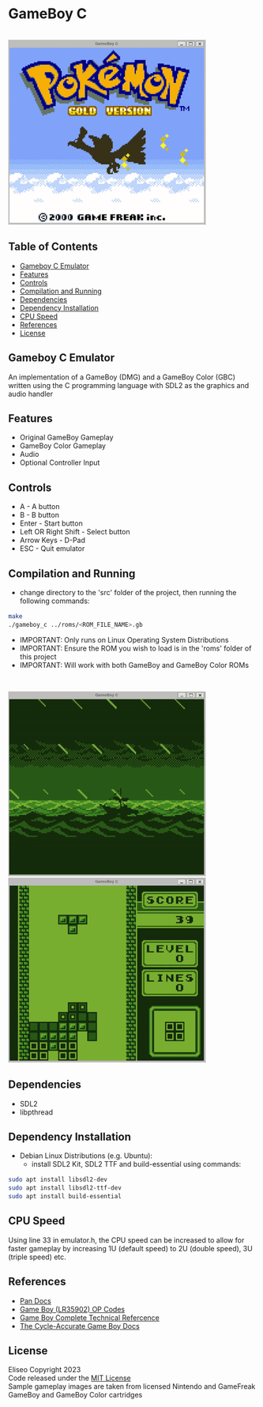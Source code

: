 # GameBoy C
&emsp; &emsp; &emsp; &emsp; &emsp; &emsp; &emsp; &emsp; &emsp; &emsp; &emsp;
![sample1](sample_gameplay/pokemon.gif)

## Table of Contents
- [Gameboy C Emulator](#gameboy-c-emulator)
- [Features](#features)
- [Controls](#controls)
- [Compilation and Running](#compilation-and-running)
- [Dependencies](#dependencies)
- [Dependency Installation](#dependency-installation)
- [CPU Speed](#cpu-speed)
- [References](#references)
- [License](#license)

## Gameboy C Emulator
An implementation of a GameBoy (DMG) and a GameBoy Color (GBC) written
using the C programming language with SDL2 as the graphics and audio handler

## Features
* Original GameBoy Gameplay
* GameBoy Color Gameplay
* Audio
* Optional Controller Input

## Controls
* A - A button
* B - B button
* Enter - Start button
* Left OR Right Shift - Select button
* Arrow Keys - D-Pad
* ESC - Quit emulator

## Compilation and Running
* change directory to the 'src' folder of the project, then running the following commands:

```sh
make
./gameboy_c ../roms/<ROM_FILE_NAME>.gb
```

* IMPORTANT: Only runs on Linux Operating System Distributions
* IMPORTANT: Ensure the ROM you wish to load is in the 'roms' folder of this project
* IMPORTANT: Will work with both GameBoy and GameBoy Color ROMs

<br>

![sample2](sample_gameplay/zelda.gif) ![sample3](sample_gameplay/tetris.gif)

## Dependencies
* SDL2
* libpthread

## Dependency Installation
* Debian Linux Distributions (e.g. Ubuntu):
	- install SDL2 Kit, SDL2 TTF and build-essential using commands: 

```sh
sudo apt install libsdl2-dev
sudo apt install libsdl2-ttf-dev
sudo apt install build-essential
```

## CPU Speed
Using line 33 in emulator.h, the CPU speed can be increased 
to allow for faster gameplay by increasing 1U (default speed)
to 2U (double speed), 3U (triple speed) etc.

## References
- [Pan Docs](https://gbdev.io/pandocs/)
- [Game Boy (LR35902) OP Codes](https://www.pastraiser.com/cpu/gameboy/gameboy_opcodes.html)
- [Game Boy Complete Technical Refercence](docs/Game%20Boy%20Complete%20Technical%20Reference.pdf)
- [The Cycle-Accurate Game Boy Docs](docs/The%20Cycle-Accurate%20Game%20Boy%20Docs.pdf)

## License
Eliseo Copyright 2023
<br>
Code released under the [MIT License](LICENSE)
<br>
Sample gameplay images are taken from licensed Nintendo 
and GameFreak GameBoy and GameBoy Color cartridges
